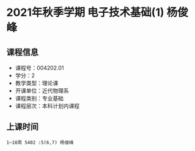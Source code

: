 # 2021年秋季学期 电子技术基础(1) 杨俊峰






## 课程信息

- 课程号：004202.01
- 学分：2
- 教学类型：理论课
- 开课单位：近代物理系
- 课程类别：专业基础
- 课程层次：本科计划内课程

## 上课时间

```
1~18周 5402 :5(6,7) 杨俊峰
```


